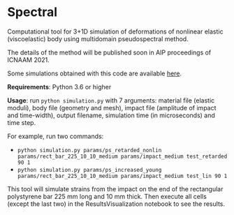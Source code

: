 # Spectral

Computational tool for 3+1D simulation of deformations of nonlinear elastic (viscoelastic) body using multidomain pseudospectral method.

The details of the method will be published soon in AIP proceedings of ICNAAM 2021.

Some simulations obtained with this code are available [here](https://www.researchgate.net/publication/356152589_Formation_of_long_strain_waves_in_viscoelastic_bar_subjected_to_a_longitudinal_pulse_load).

**Requirements**: Python 3.6 or higher

**Usage**: run `python simulation.py` with 7 arguments: material file (elastic moduli), body file (geometry and mesh), impact file (amplitude of impact and time-width), output filename, simulation time (in microseconds) and time step.

For example, run two commands:
- `python simulation.py params/ps_retarded_nonlin params/rect_bar_225_10_10_medium params/impact_medium test_retarded 90 1`
- `python simulation.py params/ps_increased_young params/rect_bar_225_10_10_medium params/impact_medium test_lin 90 1`

This tool will simulate strains from the impact on the end of the rectangular polystyrene bar 225 mm long and 10 mm thick.
Then execute all cells (except the last two) in the ResultsVisualization notebook to see the results.
